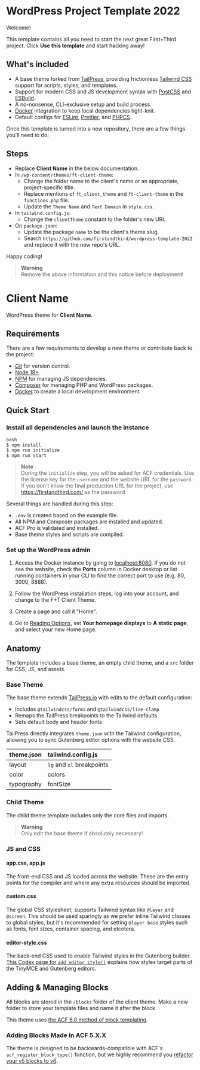# WordPress Project Template 2022

Welcome!

This template contains all you need to start the next great First+Third project. Click **Use this template** and start hacking away!

## What's included

- A base theme forked from [TailPress](https://tailpress.io/), providing frictionless [Tailwind CSS](https://tailwindcss.com/) support for scripts, styles, and templates.
- Support for modern CSS and JS development syntax with [PostCSS](https://postcss.org/) and [ESBuild](https://esbuild.github.io/).
- A no-nonsense, CLI-exclusive setup and build process.
- [Docker](https://www.docker.com/) integration to keep local dependencies tight-knit.
- Default configs for [ESLint](https://eslint.org/), [Prettier](https://prettier.io/), and [PHPCS](https://github.com/squizlabs/PHP_CodeSniffer).

Once this template is turned into a new repository, there are a few things you'll need to do:

## Steps

- Replace **Client Name** in the below documentation.
- In `/wp-content/themes/ft-client-theme`:
  - Change the folder name to the client's name or an appropriate, project-specific title.
  - Replace mentions of `ft_client_theme` and `ft-client-theme` in the `functions.php` file.
  - Update the `Theme Name` and `Text Domain` in `style.css`.
- In `tailwind.config.js`:
  - Change the `clientTheme` constant to the folder's new URI.
- On `package.json`:
  - Update the package `name` to be the client's theme slug.
  - Search `https://github.com/firstandthird/wordpress-template-2022` and replace it with the new repo's URL.

Happy coding!

> **Warning**
> <br>Remove the above information and this notice before deployment!

# Client Name

WordPress theme for **Client Name**.

## Requirements

There are a few requirements to develop a new theme or contribute back to the project:

- [Git](https://git-scm.com/) for version control.
- [Node 18+](https://nodejs.org).
- [NPM](https://www.npmjs.com/) for managing JS dependencies.
- [Composer](https://getcomposer.org/) for managing PHP and WordPress packages.
- [Docker](https://www.docker.com/) to create a local development environment.

## Quick Start

### Install all dependencies and launch the instance

    bash
    $ npm install
    $ npm run initialize
    $ npm run start

> **Note**
> <br>During the `initialize` step, you will be asked for ACF credentials. Use the license key for the `username` and the website URL for the `password`.<br>If you don't know the final production URL for the project, use https://firstandthird.com/ as the password.


Several things are handled during this step:

- `.env` is created based on the example file.
- All NPM and Composer packages are installed and updated.
- ACF Pro is validated and installed.
- Base theme styles and scripts are compiled.

### Set up the WordPress admin

1. Access the Docker instance by going to [localhost:8080](http://localhost:8080). If you do not see the website, check the **Ports** column in Docker desktop or list running containers in your CLI to find the correct port to use (e.g. 80, 3000, 8888).

2. Follow the WordPress installation steps, log into your account, and change to the F+T Client Theme.

3. Create a page and call it "Home".

4. Go to [Reading Options](http://localhost/wp-admin/options-reading.php), set **Your homepage displays** to **A static page**, and select your new Home page.

## Anatomy

The template includes a base theme, an empty child theme, and a `src` folder for CSS, JS, and assets.

### Base Theme

The base theme extends [TailPress.io](https://tailpress.io/) with edits to the default configuration:

- Includes `@tailwindcss/forms` and `@tailwindcss/line-clamp`
- Remaps the TailPress breakpoints to the Tailwind defaults
- Sets default body and header fonts

TailPress directly integrates `theme.json` with the Tailwind configuration, allowing you to sync Gutenberg editor options with the website CSS.

| theme.json | tailwind.config.js        |
| :--------- | :------------------------ |
| layout     | `lg` and `xl` breakpoints |
| color      | colors                    |
| typography | fontSize                  |

### Child Theme

The child theme template includes only the core files and imports.

> **Warning**
> <br>Only edit the base theme if absolutely necessary!

### JS and CSS

#### app.css, app.js

The front-end CSS and JS loaded across the website. These are the entry points for the compiler and where any extra resources should be imported.

#### custom.css

The global CSS stylesheet; supports Tailwind syntax like `@layer` and `@screen`. This should be used sparingly as we prefer inline Tailwind classes to global styles, but it's recommended for setting `@layer base` styles such as fonts, font sizes, container spacing, and etcetera.

#### editor-style.css

The back-end CSS used to enable Tailwind styles in the Gutenberg builder. [This Codex page for `add_editor_style()`](https://developer.wordpress.org/reference/functions/add_editor_style/) explains how styles target parts of the TinyMCE and Gutenberg editors.

## Adding & Managing Blocks

All blocks are stored in the `/blocks` folder of the client theme. Make a new folder to store your template files and name it after the block.

This theme uses [the ACF 6.0 method of block templating](https://advancedcustomfields.com/resources/blocks/#getting-started).

### Adding Blocks Made in ACF 5.X.X

The theme is designed to be backwards-compatible with ACF's `acf_register_block_type()` function, but we highly recommend you [refactor your v5 blocks to v6](https://advancedcustomfields.com/resources/how-to-upgrade-a-legacy-block-to-block-json-with-acf-6/).
